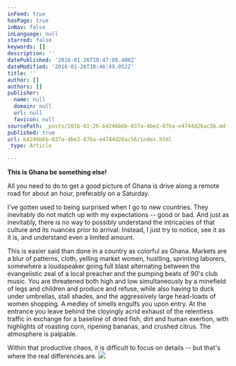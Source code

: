 ```yaml
---
inFeed: true
hasPage: true
inNav: false
inLanguage: null
starred: false
keywords: []
description: ''
datePublished: '2016-01-26T10:47:08.400Z'
dateModified: '2016-01-26T10:46:49.052Z'
title: ''
author: []
authors: []
publisher:
  name: null
  domain: null
  url: null
  favicon: null
sourcePath: _posts/2016-01-26-b4246b6b-037a-4be2-87ba-e4744d26ac56.md
published: true
url: b4246b6b-037a-4be2-87ba-e4744d26ac56/index.html
_type: Article

---
```

**This is Ghana be something else!**

All you need to do to get a good picture of Ghana is drive
along a remote road for about an hour, preferably on a Saturday.

I've gotten used to being surprised when I go to new
countries. They inevitably do not match
up with my expectations -- good or bad. And just as inevitably, there is no way to possibly understand the
intricacies of that culture and its nuances prior to arrival. Instead, I just try to notice, see it as it
is, and understand even a limited amount.

This is easier said than done in a country as colorful as
Ghana. Markets are a blur of patterns,
cloth, yelling market women, hustling, sprinting laborers, somewhere a
loudspeaker going full blast alternating between the evangelistic zeal of a
local preacher and the pumping beats of 90's club music. You are threatened both high and low simultaneously
by a minefield of legs and children and produce and refuse, while also having
to duck under umbrellas, stall shades, and the aggressively large head-loads of
women shopping. A medley of smells
engulfs you upon entry. At the entrance you leave behind the cloyingly acrid
exhaust of the relentless traffic in exchange for a baseline of dried fish,
dirt and human exertion, with highlights of roasting corn, ripening bananas,
and crushed citrus. The atmosphere is
palpable. 

Within that productive chaos, it is difficult to
focus on details -- but that's where the real differences are.
![](https://the-grid-user-content.s3-us-west-2.amazonaws.com/2085347e-623a-4953-8a99-d1bb685b2410.JPG)